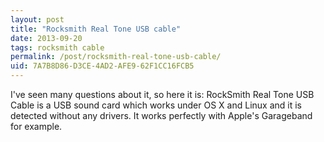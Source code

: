 ```yaml
---
layout: post
title: "Rocksmith Real Tone USB cable"
date: 2013-09-20
tags: rocksmith cable
permalink: /post/rocksmith-real-tone-usb-cable/
uid: 7A7B8D86-D3CE-4AD2-AFE9-62F1CC16FCB5
---
```

I've seen many questions about it, so here it is: RockSmith Real Tone USB Cable is a USB sound card which works under OS X and Linux and it is detected without any drivers. It works perfectly with Apple's Garageband for example.
